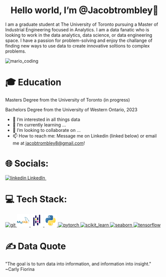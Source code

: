 <h1 align="center">Hello world, I’m @Jacobtrombley👋</h1>

I am a graduate student at The University of Toronto pursuing a Master of Industrial Engineering focused in Analytics. I am a data fanatic who is looking to work in the data analytics, data science, or data engineering space. I have a passion for problem-solving and enjoy the challange of finding new ways to use data to create innovative soltions to complex problems. 

![mario_coding](https://github.com/Jacobtrombley/images-in-readme/assets/124385220/0ac7f5ec-9c22-4652-8641-dcdbbe223bdb)

<h1 align="left"> 🎓 Education</h1>
Masters Degree from the University of Toronto (in progress) 

Bachelors Degree from the University of Western Ontario, 2023

- 👀 I’m interested in all things data
- 🌱 I’m currently learning ...
- 💞️ I’m looking to collaborate on ...
- 📫 How to reach me: Message me on Linkedin (linked below) or email me at jacobtrombley8@gmail.com!


<h1 align="left"> 🌐 Socials:</h1> 

<p>
  <a href="https://www.linkedin.com/[removed]](https://git-scm.com/](https://www.linkedin.com/in/jacob-trombley/" rel="nofollow noreferrer">
    <img src="https://i.stack.imgur.com/gVE0j.png" alt="linkedin"> LinkedIn
  </a> &nbsp; 

</p>


<p align="left">
</p>

# 💻 Tech Stack:

<p align="left"> <a href="https://git-scm.com/" target="_blank" rel="noreferrer"> <img src="https://www.vectorlogo.zone/logos/git-scm/git-scm-icon.svg" alt="git" width="40" height="40"/> </a> <a href="https://www.mysql.com/" target="_blank" rel="noreferrer"> <img src="https://raw.githubusercontent.com/devicons/devicon/master/icons/mysql/mysql-original-wordmark.svg" alt="mysql" width="40" height="40"/> </a> <a href="https://pandas.pydata.org/" target="_blank" rel="noreferrer"> <img src="https://raw.githubusercontent.com/devicons/devicon/2ae2a900d2f041da66e950e4d48052658d850630/icons/pandas/pandas-original.svg" alt="pandas" width="40" height="40"/> </a> <a href="https://www.python.org" target="_blank" rel="noreferrer"> <img src="https://raw.githubusercontent.com/devicons/devicon/master/icons/python/python-original.svg" alt="python" width="40" height="40"/> </a> <a href="https://pytorch.org/" target="_blank" rel="noreferrer"> <img src="https://www.vectorlogo.zone/logos/pytorch/pytorch-icon.svg" alt="pytorch" width="40" height="40"/> </a> <a href="https://scikit-learn.org/" target="_blank" rel="noreferrer"> <img src="https://upload.wikimedia.org/wikipedia/commons/0/05/Scikit_learn_logo_small.svg" alt="scikit_learn" width="40" height="40"/> </a> <a href="https://seaborn.pydata.org/" target="_blank" rel="noreferrer"> <img src="https://seaborn.pydata.org/_images/logo-mark-lightbg.svg" alt="seaborn" width="40" height="40"/> </a> <a href="https://www.tensorflow.org" target="_blank" rel="noreferrer"> <img src="https://www.vectorlogo.zone/logos/tensorflow/tensorflow-icon.svg" alt="tensorflow" width="40" height="40"/> </a> </p>


# ✍️ Data Quote
"The goal is to turn data into information, and information into insight." ~Carly Fiorina
<!---

- 👀 I’m interested in ...
- 🌱 I’m currently learning ...
- 💞️ I’m looking to collaborate on ...
- 📫 How to reach me ...
Jacobtrombley/Jacobtrombley is a ✨ special ✨ repository because its `README.md` (this file) appears on your GitHub profile.
You can click the Preview link to take a look at your changes.
Link to [sitename](url)
--->
